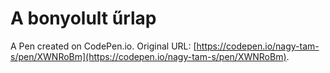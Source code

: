 # A bonyolult űrlap

A Pen created on CodePen.io. Original URL: [https://codepen.io/nagy-tam-s/pen/XWNRoBm](https://codepen.io/nagy-tam-s/pen/XWNRoBm).


